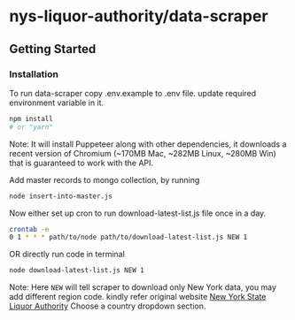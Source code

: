 # nys-liquor-authority/data-scraper

## Getting Started

### Installation

To run data-scraper copy .env.example to .env file.
update required environment variable in it.

```bash
npm install
# or "yarn"
```

Note: It will install Puppeteer along with other dependencies, it downloads a recent version of Chromium (~170MB Mac, ~282MB Linux, ~280MB Win) that is guaranteed to work with the API. 

Add master records to mongo collection, by running
```bash
node insert-into-master.js
```

Now either set up cron to run download-latest-list.js file once in a day.

```bash
crontab -e
0 1 * * * path/to/node path/to/download-latest-list.js NEW 1 
```

OR directly run code in terminal

```bash
node download-latest-list.js NEW 1 
```

Note: Here ```NEW``` will tell scraper to download only New York data, you may add different region code.
kindly refer original website [New York State Liquor Authority](https://www.tran.sla.ny.gov/JSP/query/PublicQueryAdvanceSearchPage.jsp) Choose a country dropdown section.